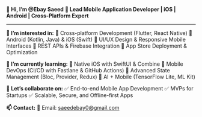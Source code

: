 **👋 Hi, I’m @Ebay Saeed**
**📱 Lead Mobile Application Developer | iOS | Android | Cross-Platform Expert**

---

**👀 I’m interested in:**
🔹 Cross-platform Development (Flutter, React Native)
🔹 Android (Kotlin, Java) & iOS (Swift)
🔹 UI/UX Design & Responsive Mobile Interfaces
🔹 REST APIs & Firebase Integration
🔹 App Store Deployment & Optimization


**🌱 I’m currently learning:**
📌 Native iOS with SwiftUI & Combine
📌 Mobile DevOps (CI/CD with Fastlane & GitHub Actions)
📌 Advanced State Management (Bloc, Provider, Redux)
📌 AI + Mobile (TensorFlow Lite, ML Kit)


**🤝 Let’s collaborate on:**
✅ End-to-end Mobile App Development
✅ MVPs for Startups
✅ Scalable, Secure, and Offline-first Apps


**📫 Contact:**
📧 Email: [saeedebay0@gmail.com](mailto:saeedebay0@gmail.com)
